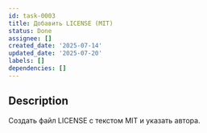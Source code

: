 ```yaml
---
id: task-0003
title: Добавить LICENSE (MIT)
status: Done
assignee: []
created_date: '2025-07-14'
updated_date: '2025-07-20'
labels: []
dependencies: []
---
```


## Description

Создать файл LICENSE с текстом MIT и указать автора.
